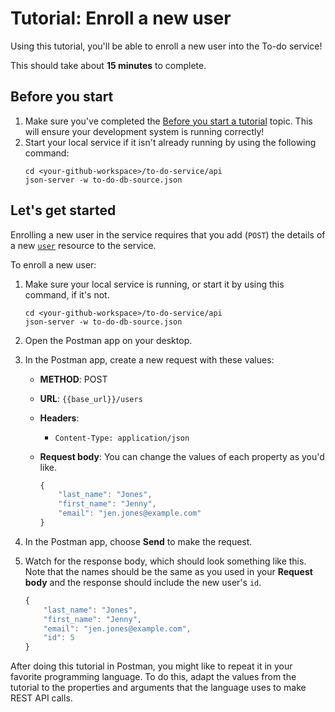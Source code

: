 # Tutorial: Enroll a new user


Using this tutorial, you'll be able to enroll a new user into the To-do service!

This should take about **15 minutes** to complete.

## Before you start

1. Make sure you've completed the [Before you start a tutorial](../before-you-start-a-tutorial.md) topic. This will ensure your development system is running correctly!
2. Start your local service if it isn't already running by using the following command:
    ```shell
    cd <your-github-workspace>/to-do-service/api
    json-server -w to-do-db-source.json
    ```

## Let's get started

Enrolling a new user in the service requires that you add (`POST`) the details of a new [`user`](../api/user.md) resource to the service.

To enroll a new user:

1. Make sure your local service is running, or start it by using this command, if it's not.

    ```shell
    cd <your-github-workspace>/to-do-service/api
    json-server -w to-do-db-source.json
    ```

1. Open the Postman app on your desktop.
1. In the Postman app, create a new request with these values:
    * **METHOD**: POST
    * **URL**: `{{base_url}}/users`
    * **Headers**:
        * `Content-Type: application/json`
    * **Request body**:
        You can change the values of each property as you'd like.

        ```js
        {
            "last_name": "Jones",
            "first_name": "Jenny",
            "email": "jen.jones@example.com"
        }
        ```

1. In the Postman app, choose **Send** to make the request.
1. Watch for the response body, which should look something like this. Note that the names should be the same as you used in your **Request body** and the response should include the new user's `id`.

    ```js
    {
        "last_name": "Jones",
        "first_name": "Jenny",
        "email": "jen.jones@example.com",
        "id": 5
    }
    ```

After doing this tutorial in Postman, you might like to repeat it in
your favorite programming language. To do this, adapt the values from
the tutorial to the properties and arguments that the language uses to
make REST API calls.
